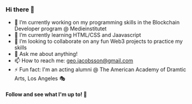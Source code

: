 ### Hi there 👋

<!--
**G-jacobsson/G-jacobsson** is a ✨ _special_ ✨ repository because its `README.md` (this file) appears on your GitHub profile.

Here are some ideas to get you started: -->

- 🔭 I’m currently working on my programming skills in the Blockchain Developer program @ Medieinstitutet
- 🌱 I’m currently learning HTML/CSS and Jaavascript
- 👯 I’m looking to collaborate on any fun Web3 projects to practice my skills
- 💬 Ask me about anything!
- 📫 How to reach me: geo.jacobsson@gmail.com
- ⚡ Fun fact: I'm an acting alumni @ The American Academy of Dramtic Arts, Los Angeles 🎭

#### Follow and see what I'm up to! 🦆

